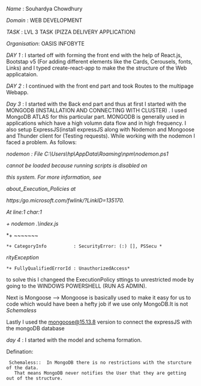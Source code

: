 *Name* : Souhardya Chowdhury 

*Domain* : WEB DEVELOPMENT 

*TASK* : LVL 3 TASK (PIZZA DELIVERY APPLICATION)

*Organisation*: OASIS INFOBYTE


*DAY 1* : I started off with forming the front end with the help of React.js, Bootstap v5 (For adding different elements like the Cards, Cerousels, fonts, Links)
and I typed create-react-app to make the the structure of the Web applicataion.

*DAY 2* : I continued with the front end part and took Routes to the multipage Webapp.

*Day 3* : I started with the Back end part and thus at first I started with the MONGODB (INSTALLATION AND CONNECTING WITH CLUSTER) . I used MongoDB ATLAS for this particular part.
MONGODB is generally used in applications which have a high volumn data flow and in high frequency. 
I also setup ExpressJS(install expressJS along with Nodemon and Mongoose and Thunder client for (Testing requests).
While working with the nodemon I faced a problem. As follows:

*nodemon : File C:\Users\hp\AppData\Roaming\npm\nodemon.ps1*

*cannot be loaded because running scripts is disabled on*    

*this system. For more information, see*

*about_Execution_Policies at*

*https:/go.microsoft.com/fwlink/?LinkID=135170.*

*At line:1 char:1*

*+ nodemon .\index.js*

*+ ~~~~~~~

    *+ CategoryInfo          : SecurityError: (:) [], PSSecu * 
    
   *rityException*
   
    *+ FullyQualifiedErrorId : UnauthorizedAccess*

  to solve this I changeed the ExecutionPolicy sttings to unrestricted mode by going to the WINDOWS POWERSHELL (RUN AS ADMIN).

   Next is Mongoose --> Mongoose is basically used to make it easy for us to code which would have been a hefty job if we use only MongoDB.It is not *Schemaless*

   Lastly I used the mongoose@15.13.8 version to connect the expressJS with the mongoDB database 

   *day 4* : I started with the model and schema formation.

Defination:
   
     Schemaless::  In MongoDB there is no restrictions with the sturcture of the data.
       That means MongoDB never notifies the User that they are getting out of the structure.
       
